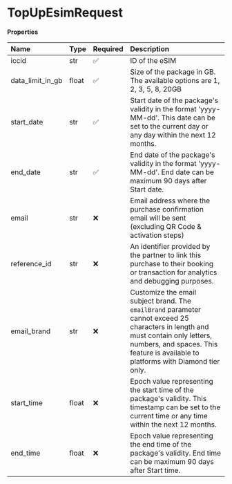# TopUpEsimRequest

**Properties**

| Name             | Type  | Required | Description                                                                                                                                                                                                            |
| :--------------- | :---- | :------- | :--------------------------------------------------------------------------------------------------------------------------------------------------------------------------------------------------------------------- |
| iccid            | str   | ✅       | ID of the eSIM                                                                                                                                                                                                         |
| data_limit_in_gb | float | ✅       | Size of the package in GB. The available options are 1, 2, 3, 5, 8, 20GB                                                                                                                                               |
| start_date       | str   | ✅       | Start date of the package's validity in the format 'yyyy-MM-dd'. This date can be set to the current day or any day within the next 12 months.                                                                         |
| end_date         | str   | ✅       | End date of the package's validity in the format 'yyyy-MM-dd'. End date can be maximum 90 days after Start date.                                                                                                       |
| email            | str   | ❌       | Email address where the purchase confirmation email will be sent (excluding QR Code & activation steps)                                                                                                                |
| reference_id     | str   | ❌       | An identifier provided by the partner to link this purchase to their booking or transaction for analytics and debugging purposes.                                                                                      |
| email_brand      | str   | ❌       | Customize the email subject brand. The `emailBrand` parameter cannot exceed 25 characters in length and must contain only letters, numbers, and spaces. This feature is available to platforms with Diamond tier only. |
| start_time       | float | ❌       | Epoch value representing the start time of the package's validity. This timestamp can be set to the current time or any time within the next 12 months.                                                                |
| end_time         | float | ❌       | Epoch value representing the end time of the package's validity. End time can be maximum 90 days after Start time.                                                                                                     |
